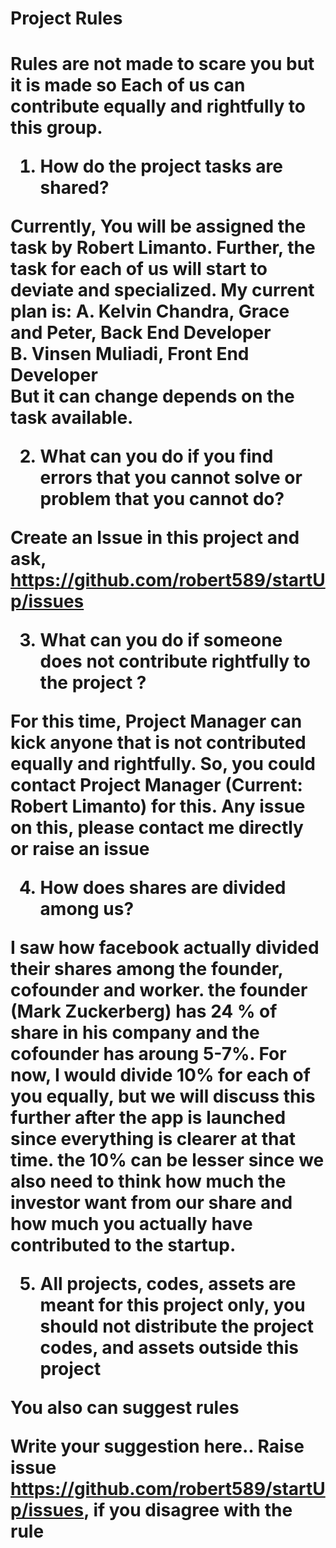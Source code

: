 <h1> Project Rules <h1> 
 Rules are not made to scare you but it is made so Each of us can contribute equally and rightfully to this group.


 1. How do the project tasks are shared? 

Currently, You will be assigned the task by Robert Limanto. Further, the task for each of us will start to deviate and specialized.
My current plan is: A.  Kelvin Chandra, Grace and Peter, Back End Developer <br>
                    B. Vinsen Muliadi, Front End Developer <br>
But it can change depends on the task available.

 2. What can you do if you find errors that you cannot solve or problem that you cannot do? 

Create an Issue in this project and ask, https://github.com/robert589/startUp/issues

 3. What can you do if someone does not contribute rightfully to the project ? 

For this time, Project Manager can kick anyone that is not contributed equally and rightfully. So, you could contact Project Manager (Current: Robert Limanto) for this. Any issue on this, please contact me directly or raise an issue

 4. How does shares are divided among us? 

I saw how facebook actually divided their shares among the founder, cofounder and worker. the founder (Mark Zuckerberg) has 24 % of share in his company and the cofounder has aroung 5-7%. For now, I would divide 10% for each of you equally, but we will discuss this further after the app is launched since everything is clearer at that time. the 10% can be lesser since we also need to think how much the investor want from our share and how much you actually have contributed to the startup.

 5. All projects, codes, assets are meant for this project only, you should not distribute the project codes, and assets outside this project

You also can suggest rules

Write your suggestion here..
Raise issue  https://github.com/robert589/startUp/issues, if you disagree with the rule
